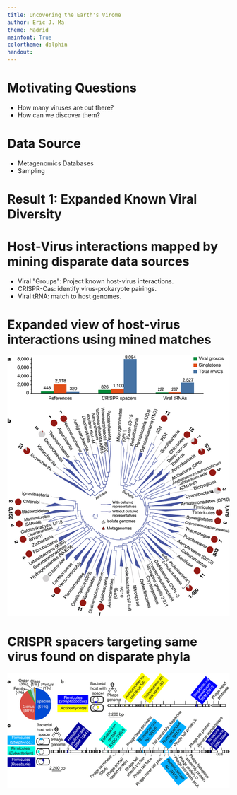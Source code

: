 ```yaml
---
title: Uncovering the Earth's Virome
author: Eric J. Ma
theme: Madrid
mainfont: True
colortheme: dolphin
handout:
---
```


# Motivating Questions

- How many viruses are out there?
- How can we discover them?

# Data Source
<!-- To be continued -->
- Metagenomics Databases
- Sampling

# Result 1: Expanded Known Viral Diversity

<!-- To be continued -->

# Host-Virus interactions mapped by mining disparate data sources

- Viral "Groups": Project known host-virus interactions.
- CRISPR-Cas: identify virus-prokaryote pairings.
- Viral tRNA: match to host genomes.

# Expanded view of host-virus interactions using mined matches

![](./figures/nature19094-f2.jpg)

# CRISPR spacers targeting same virus found on disparate phyla

![](./figures/nature19094-f3.jpg)
